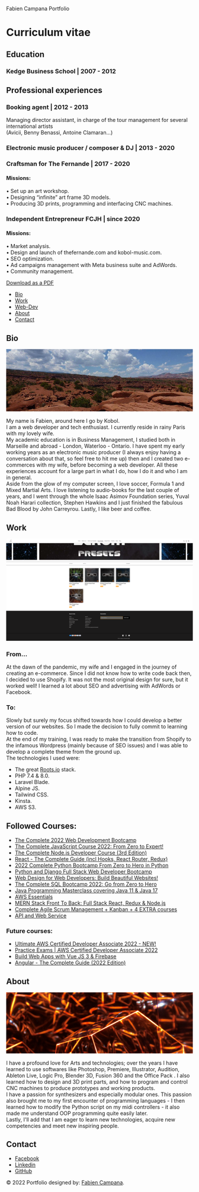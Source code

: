 Fabien Campana Portfolio

# Curriculum vitae

## Education

### Kedge Business School | 2007 - 2012

## Professional experiences

### Booking agent | 2012 - 2013

Managing director assistant, in charge of the tour management for several international artists  
(Avicii, Benny Benassi, Antoine Clamaran...)

### Electronic music producer / composer & DJ | 2013 - 2020

### Craftsman for The Fernande | 2017 - 2020

#### Missions:

• Set up an art workshop.  
• Designing “infinite” art frame 3D models.  
• Producing 3D prints, programming and interfacing CNC machines.

### Independent Entrepreneur FCJH | since 2020

#### Missions:

• Market analysis.  
• Design and launch of thefernande.com and kobol-music.com.  
• SEO optimization.  
• Ad campaigns management with Meta business suite and AdWords.  
• Community management.

[Download as a PDF](https://koboldl.s3.eu-west-3.amazonaws.com/Portfolio-Assets/Curriculum+vitae+-+Fabien+Campana.pdf)

- [Bio](#bio)
- [Work](#work)
- [Web-Dev](#webdev)
- [About](#about)
- [Contact](#contact)

## Bio

![](images/Cannyonlands2.png)

My name is Fabien, around here I go by Kobol.  
I am a web developer and tech enthusiast. I currently reside in rainy Paris with my lovely wife.  
My academic education is in Business Management, I studied both in Marseille and abroad - London, Waterloo - Ontario. I have spent my early working years as an electronic music producer (I always enjoy having a conversation about that, so feel free to hit me up) then and I created two e-commerces with my wife, before becoming a web developer. All these experiences account for a large part in what I do, how I do it and who I am in general.  
Aside from the glow of my computer screen, I love soccer, Formula 1 and Mixed Martial Arts. I love listening to audio-books for the last couple of years, and I went through the whole Isaac Asimov Foundation series, Yuval Noah Harari collection, Stephen Hawkins and I just finished the fabulous Bad Blood by John Carreyrou. Lastly, I like beer and coffee.

## Work

![](images/ShopifyUI.png)

### From...

At the dawn of the pandemic, my wife and I engaged in the journey of creating an e-commerce. Since I did not know how to write code back then, I decided to use Shopify. It was not the most original design for sure, but it worked well! I learned a lot about SEO and advertising with AdWords or Facebook.

### To:

<span class="image main"></span>

Slowly but surely my focus shifted towards how I could develop a better version of our websites. So I made the decision to fully commit to learning how to code.  
At the end of my training, I was ready to make the transition from Shopify to the infamous Wordpress (mainly because of SEO issues) and I was able to develop a complete theme from the ground up.  
The technologies I used were:

- The great [Roots.io](https://roots.io/) stack.
- PHP 7.4 & 8.0.
- Laravel Blade.
- Alpine JS.
- Tailwind CSS.
- Kinsta.
- AWS S3.

## Followed Courses:

- [The Complete 2022 Web Development Bootcamp](https://www.udemy.com/course/the-complete-web-development-bootcamp/)
- [The Complete JavaScript Course 2022: From Zero to Expert!](https://www.udemy.com/course/the-complete-javascript-course/)
- [The Complete Node.js Developer Course (3rd Edition)](https://www.udemy.com/course/the-complete-nodejs-developer-course-2/)
- [React - The Complete Guide (incl Hooks, React Router, Redux)](https://www.udemy.com/course/react-the-complete-guide-incl-redux/)
- [2022 Complete Python Bootcamp From Zero to Hero in Python](https://www.udemy.com/course/complete-python-bootcamp/)
- [Python and Django Full Stack Web Developer Bootcamp](https://www.udemy.com/course/python-and-django-full-stack-web-developer-bootcamp/)
- [Web Design for Web Developers: Build Beautiful Websites!](hhttps://www.udemy.com/course/web-design-secrets/)
- [The Complete SQL Bootcamp 2022: Go from Zero to Hero](https://www.udemy.com/course/the-complete-sql-bootcamp/)
- [Java Programming Masterclass covering Java 11 & Java 17](https://www.udemy.com/course/java-the-complete-java-developer-course/)
- [AWS Essentials](https://www.udemy.com/course/aws-essentials-z/)
- [MERN Stack Front To Back: Full Stack React, Redux & Node.js](https://www.udemy.com/course/mern-stack-front-to-back/)
- [Complete Agile Scrum Management + Kanban + 4 EXTRA courses](https://www.udemy.com/course/agile-management-scrum-complete/)
- [API and Web Service](https://www.udemy.com/course/api-and-web-service-introduction/)

### Future courses:

- [Ultimate AWS Certified Developer Associate 2022 - NEW!](https://www.udemy.com/course/aws-certified-developer-associate-dva-c01/)
- [Practice Exams | AWS Certified Developer Associate 2022](https://www.udemy.com/course/aws-certified-developer-associate-practice-tests-dva-c01/)
- [Build Web Apps with Vue JS 3 & Firebase](https://www.udemy.com/course/build-web-apps-with-vuejs-firebase/)
- [Angular - The Complete Guide (2022 Edition)](https://www.udemy.com/course/the-complete-guide-to-angular-2/)

## About

![](images/Cube3.png)

I have a profound love for Arts and technologies; over the years I have learned to use softwares like Photoshop, Premiere, Illustrator, Audition, Ableton Live, Logic Pro, Blender 3D, Fusion 360 and the Office Pack . I also learned how to design and 3D print parts, and how to program and control CNC machines to produce prototypes and working products.  
I have a passion for synthesizers and especially modular ones. This passion also brought me to my first encounter of programming languages - I then learned how to modify the Python script on my midi controllers - it also made me understand OOP programming quite easily later.  
Lastly, I'll add that I am eager to learn new technologies, acquire new competencies and meet new inspiring people.

## Contact

- [Facebook](https://www.facebook.com/fabiencampana/)
- [Linkedin](https://www.linkedin.com/in/fabien-campana-a01652220)
- [GitHub](https://github.com/Kobol909/)

© 2022 Portfolio designed by: [Fabien Campana](https://github.com/Kobol909/).

